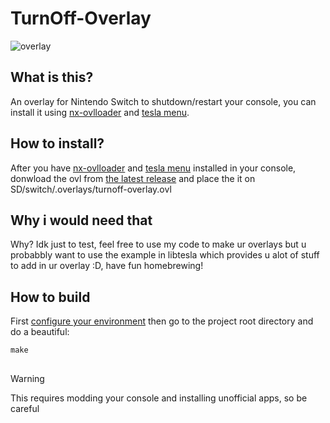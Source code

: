 # TurnOff-Overlay

![overlay](https://github.com/Nintendero65pro/Turnoff-Overlay/assets/88602322/f45779d5-1987-4be9-af95-be2fce0723be)


## What is this?
An overlay for Nintendo Switch to shutdown/restart your console, you can install it using [nx-ovlloader](https://github.com/WerWolv/nx-ovlloader) and [tesla menu](https://github.com/WerWolv/Tesla-Menu).

## How to install?
After you have [nx-ovlloader](https://github.com/WerWolv/nx-ovlloader) and [tesla menu](https://github.com/WerWolv/Tesla-Menu) installed in your console, donwload the ovl from [the latest release](https://github.com/Nintendero65pro/Turnoff-Overlay/releases/tag/Release) and place the it on SD/switch/.overlays/turnoff-overlay.ovl

## Why i would need that
Why? Idk just to test, feel free to use my code to make ur overlays but u probabbly want to use the example in libtesla which provides u alot of stuff to add in ur overlay :D, have fun homebrewing!

## How to build
First [configure your environment]([https://pages.github.com/](https://switch.homebrew.guide/homebrew_dev/introduction.html)https://switch.homebrew.guide/homebrew_dev/introduction.html)
then go to the project root directory and do a beautiful:
```
make
```
## 
> [!WARNING]
> This requires modding your console and installing unofficial apps, so be careful
